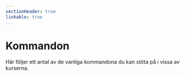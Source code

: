 ```yaml
---
sectionHeader: true
linkable: true
...
```

Kommandon
=============================

Här följer ett antal av de vanliga kommandona du kan stöta på i vissa av kurserna.
